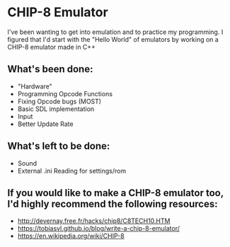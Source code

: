 # CHIP-8 Emulator

I've been wanting to get into emulation and to practice my programming. I figured that I'd start with the "Hello World" of emulators by working on a CHIP-8 emulator made in C++

## What's been done:

-   "Hardware"
-   Programming Opcode Functions
-   Fixing Opcode bugs (MOST)
-   Basic SDL implementation
-   Input
-   Better Update Rate

## What's left to be done:

-   Sound
-   External .ini Reading for settings/rom

## If you would like to make a CHIP-8 emulator too, I'd highly recommend the following resources:

-   http://devernay.free.fr/hacks/chip8/C8TECH10.HTM
-   https://tobiasvl.github.io/blog/write-a-chip-8-emulator/
-   https://en.wikipedia.org/wiki/CHIP-8
